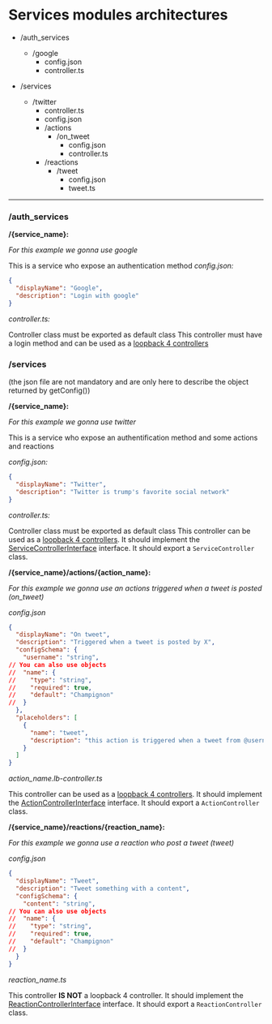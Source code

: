 # Services modules architectures

* /auth_services
    * /google
        * config.json
        * controller.ts

* /services
    * /twitter
        * controller.ts
        * config.json
        * /actions
            * /on_tweet
                * config.json
                * controller.ts
        * /reactions
            * /tweet
                * config.json
                * tweet.ts
---
                
### /auth_services

**/{service_name}:**

*For this example we gonna use google*

This is a service who expose an authentication method
*config.json:* 

```json
{
  "displayName": "Google",
  "description": "Login with google"
}
```

*controller.ts:*

Controller class must be exported as default class
This controller must have a login method and can be used as a [loopback 4 controllers](https://loopback.io/doc/en/lb4/Controllers.html)

### /services

(the json file are not mandatory and are only here to describe the object returned by getConfig())

**/{service_name}:**

*For this example we gonna use twitter*

This is a service who expose an authentification method and some actions and reactions

*config.json:*
```json
{
  "displayName": "Twitter",
  "description": "Twitter is trump's favorite social network"
}
```

*controller.ts:*

Controller class must be exported as default class
This controller can be used as a [loopback 4 controllers](https://loopback.io/doc/en/lb4/Controllers.html).
It should implement the [ServiceControllerInterface](../../server/src/services-interfaces.ts) interface.
It should export a `ServiceController` class.

**/{service_name}/actions/{action_name}:**

*For this example we gonna use an actions triggered when a tweet is posted (on_tweet)*

*config.json*

```json
{
  "displayName": "On tweet",
  "description": "Triggered when a tweet is posted by X",
  "configSchema": {
    "username": "string",
// You can also use objects
//  "name": {
//    "type": "string",
//    "required": true,
//    "default": "Champignon"
//  }
  },
  "placeholders": [
    {
      "name": "tweet",
      "description": "this action is triggered when a tweet from @username is published"
    }
  ]
}
```

*action_name.lb-controller.ts*

This controller can be used as a [loopback 4 controllers](https://loopback.io/doc/en/lb4/Controllers.html).
It should implement the [ActionControllerInterface](../../server/src/services-interfaces.ts) interface.
It should export a `ActionController` class.

**/{service_name}/reactions/{reaction_name}:**

*For this example we gonna use a reaction who post a tweet (tweet)*

*config.json*

```json
{
  "displayName": "Tweet",
  "description": "Tweet something with a content",
  "configSchema": {
    "content": "string",
// You can also use objects
//  "name": {
//    "type": "string",
//    "required": true,
//    "default": "Champignon"
//  }
  }
}
```

*reaction_name.ts*

This controller **IS NOT** a loopback 4 controller.
It should implement the [ReactionControllerInterface](../../server/src/services-interfaces.ts) interface.
It should export a `ReactionController` class.